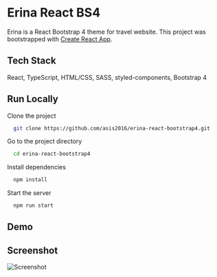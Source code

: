 # Erina React BS4
Erina is a React Bootstrap 4 theme for travel website. This project was bootstrapped with [Create React App](https://github.com/facebook/create-react-app).

## Tech Stack
React, TypeScript, HTML/CSS, SASS, styled-components, Bootstrap 4

## Run Locally
Clone the project

```bash
  git clone https://github.com/asis2016/erina-react-bootstrap4.git
```

Go to the project directory

```bash
  cd erina-react-bootstrap4
```

Install dependencies

```bash
  npm install
```

Start the server

```bash
  npm run start
```

## Demo


## Screenshot
![Screenshot](/screenshots/screenshot-v2.png)

